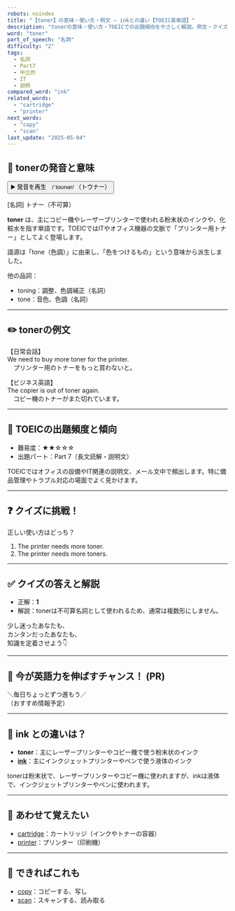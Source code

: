 ```yaml
---
robots: noindex
title: "【toner】の意味・使い方・例文 ― inkとの違い【TOEIC英単語】"
description: "tonerの意味・使い方・TOEICでの出題傾向をやさしく解説。例文・クイズ付きでinkとの違いもわかりやすく学べます。"
word: "toner"
part_of_speech: "名詞"
difficulty: "2"
tags:
  - 名詞
  - Part7
  - 中立的
  - IT
  - 説明
compared_word: "ink"
related_words:
  - "cartridge"
  - "printer"
next_words:
  - "copy"
  - "scan"
last_update: "2025-05-04"
---
```


## 🔰 tonerの発音と意味

<button class="play-audio" onclick="playTTS('toner')">
  <span class="play-audio-main">
    ▶️ 発音を再生　/ˈtoʊnər/
  </span>
  <span class="play-audio-sub">
    （トウナー）
  </span>
</button>

[名詞] トナー（不可算）

**toner** は、主にコピー機やレーザープリンターで使われる粉末状のインクや、化粧水を指す単語です。TOEICではITやオフィス機器の文脈で「プリンター用トナー」としてよく登場します。

語源は「tone（色調）」に由来し、「色をつけるもの」という意味から派生しました。

他の品詞：  
- toning：調整、色調補正（名詞）
- tone：音色、色調（名詞）

---

## ✏️ tonerの例文

【日常会話】  
We need to buy more toner for the printer.  
　プリンター用のトナーをもっと買わないと。

【ビジネス英語】  
The copier is out of toner again.  
　コピー機のトナーがまた切れています。

---

## 🎯 TOEICの出題頻度と傾向

- 難易度：★★☆☆☆
- 出題パート：Part 7（長文読解・説明文）

TOEICではオフィスの設備やIT関連の説明文、メール文中で頻出します。特に備品管理やトラブル対応の場面でよく見かけます。

---

## ❓ クイズに挑戦！

正しい使い方はどっち？

1. The printer needs more toner.  
2. The printer needs more toners.

---

## ✅ クイズの答えと解説

- 正解：**1**
- 解説：tonerは不可算名詞として使われるため、通常は複数形にしません。

少し迷ったあなたも、  
カンタンだったあなたも、  
知識を定着させよう👇️

---

## 🚀 今が英語力を伸ばすチャンス！ (PR)

<div class="info-center">
＼毎日ちょっとずつ進もう／<br>  
（おすすめ情報予定）
</div>

---

## 🤔  ink との違いは？

- **toner**：主にレーザープリンターやコピー機で使う粉末状のインク
- **[ink](/ink)**：主にインクジェットプリンターやペンで使う液体のインク

tonerは粉末状で、レーザープリンターやコピー機に使われますが、inkは液体で、インクジェットプリンターやペンに使われます。

---

## 🧩 あわせて覚えたい

- [cartridge](/cartridge)：カートリッジ（インクやトナーの容器）
- [printer](/printer)：プリンター（印刷機）

---

## 📖 できればこれも

- [copy](/copy)：コピーする、写し
- [scan](/scan)：スキャンする、読み取る

<!-- cvid: aid10_bid11 -->
